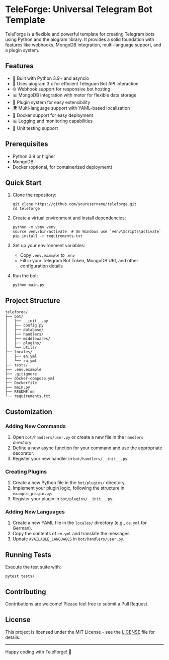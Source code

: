 # TeleForge: Universal Telegram Bot Template

TeleForge is a flexible and powerful template for creating Telegram bots using Python and the aiogram library. It provides a solid foundation with features like webhooks, MongoDB integration, multi-language support, and a plugin system.

## Features

- 🐍 Built with Python 3.9+ and asyncio
- 🤖 Uses aiogram 3.x for efficient Telegram Bot API interaction
- 🌐 Webhook support for responsive bot hosting
- 📊 MongoDB integration with motor for flexible data storage
- 🔌 Plugin system for easy extensibility
- 🌍 Multi-language support with YAML-based localization
- 🐳 Docker support for easy deployment
- 📊 Logging and monitoring capabilities
- 🧪 Unit testing support

## Prerequisites

- Python 3.9 or higher
- MongoDB
- Docker (optional, for containerized deployment)

## Quick Start

1. Clone the repository:

   ```
   git clone https://github.com/yourusername/teleforge.git
   cd teleforge
   ```

2. Create a virtual environment and install dependencies:

   ```
   python -m venv venv
   source venv/bin/activate  # On Windows use `venv\Scripts\activate`
   pip install -r requirements.txt
   ```

3. Set up your environment variables:

   - Copy `.env.example` to `.env`
   - Fill in your Telegram Bot Token, MongoDB URI, and other configuration details

4. Run the bot:
   ```
   python main.py
   ```

## Project Structure

```
teleforge/
├── bot/
│   ├── __init__.py
│   ├── config.py
│   ├── database/
│   ├── handlers/
│   ├── middlewares/
│   ├── plugins/
│   └── utils/
├── locales/
│   ├── en.yml
│   └── ru.yml
├── tests/
├── .env.example
├── .gitignore
├── docker-compose.yml
├── Dockerfile
├── main.py
├── README.md
└── requirements.txt
```

## Customization

### Adding New Commands

1. Open `bot/handlers/user.py` or create a new file in the `handlers` directory.
2. Define a new async function for your command and use the appropriate decorator.
3. Register your new handler in `bot/handlers/__init__.py`.

### Creating Plugins

1. Create a new Python file in the `bot/plugins/` directory.
2. Implement your plugin logic, following the structure in `example_plugin.py`.
3. Register your plugin in `bot/plugins/__init__.py`.

### Adding New Languages

1. Create a new YAML file in the `locales/` directory (e.g., `de.yml` for German).
2. Copy the contents of `en.yml` and translate the messages.
3. Update `AVAILABLE_LANGUAGES` in `bot/handlers/user.py`.

## Running Tests

Execute the test suite with:

```
pytest tests/
```

## Contributing

Contributions are welcome! Please feel free to submit a Pull Request.

## License

This project is licensed under the MIT License - see the [LICENSE](LICENSE) file for details.

---

Happy coding with TeleForge! 🚀
